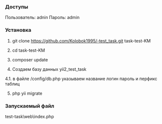 
### Доступы

Пользователь: adnin
Пароль: admin

### Установка 


1. git clone https://github.com/Kolobok1995/-test_task.git task-test-KM

2. cd task-test-KM

3. composer update

4. Создаем базу данных yii2_test_task

4.1. в файле /config/db.php указываем название логин пароль и перфикс таблиц 

5. php yii migrate


### Запускаемый файл

test-task\web\index.php